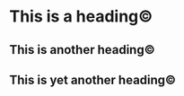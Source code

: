 This is a heading&copy;
===

This is another heading&#169;
---

This is yet another heading&#x000A9;
---
